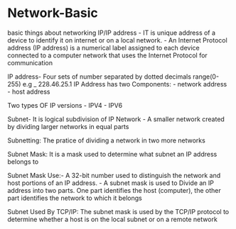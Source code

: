 # Network-Basic
basic things about networking
IP/IP address - IT is unique address of a device to identify it on internet or on a local network.
              - An Internet Protocol address (IP address) is a numerical label assigned to each 
             device connected to a computer network that uses the Internet Protocol for communication

IP address- Four sets of number separated by dotted decimals range(0-255)
            e.g _    228.46.25.1
IP Address has two Components:
                               - network address 
                               - host address

Two types OF IP versions
       - IPV4
       - IPV6     

Subnet- It is logical subdivision of IP Network
       - A smaller network created by dividing larger networks in equal parts  

Subnetting: The pratice of dividing a network in two more networks     

Subnet Mask: It is a mask used to determine what subnet an IP address belongs to

Subnet Mask Use:- A 32-bit number used to distinguish the network and host portions of an IP address.
                - A subnet mask is used to Divide an IP address into two parts. One part identifies
                 the host (computer), the other part identifies the network to which it belongs

Subnet Used By TCP/IP: The subnet mask is used by the TCP/IP protocol to determine whether a host is 
                        on the local subnet or on a remote network
